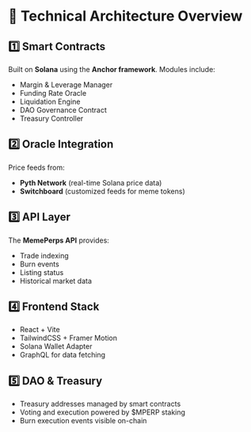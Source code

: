 # 🧱 Technical Architecture Overview

## 1️⃣ Smart Contracts
Built on **Solana** using the **Anchor framework**.
Modules include:
- Margin & Leverage Manager
- Funding Rate Oracle
- Liquidation Engine
- DAO Governance Contract
- Treasury Controller

## 2️⃣ Oracle Integration
Price feeds from:
- **Pyth Network** (real-time Solana price data)
- **Switchboard** (customized feeds for meme tokens)

## 3️⃣ API Layer
The **MemePerps API** provides:
- Trade indexing
- Burn events
- Listing status
- Historical market data

## 4️⃣ Frontend Stack
- React + Vite  
- TailwindCSS + Framer Motion  
- Solana Wallet Adapter  
- GraphQL for data fetching

## 5️⃣ DAO & Treasury
- Treasury addresses managed by smart contracts  
- Voting and execution powered by $MPERP staking  
- Burn execution events visible on-chain
